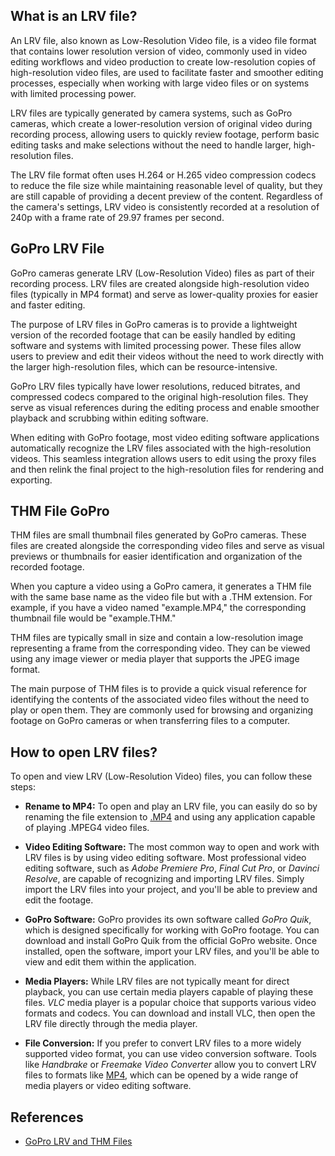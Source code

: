 ## What is an LRV file?

An LRV file, also known as Low-Resolution Video file, is a video file format that contains lower resolution version of video, commonly used in video editing workflows and video production to create low-resolution copies of high-resolution video files, are used to facilitate faster and smoother editing processes, especially when working with large video files or on systems with limited processing power.

LRV files are typically generated by camera systems, such as GoPro cameras, which create a lower-resolution version of original video during recording process, allowing users to quickly review footage, perform basic editing tasks and make selections without the need to handle larger, high-resolution files.

The LRV file format often uses H.264 or H.265 video compression codecs to reduce the file size while maintaining reasonable level of quality, but they are still capable of providing a decent preview of the content. Regardless of the camera's settings, LRV video is consistently recorded at a resolution of 240p with a frame rate of 29.97 frames per second.

## GoPro LRV File

GoPro cameras generate LRV (Low-Resolution Video) files as part of their recording process. LRV files are created alongside high-resolution video files (typically in MP4 format) and serve as lower-quality proxies for easier and faster editing.

The purpose of LRV files in GoPro cameras is to provide a lightweight version of the recorded footage that can be easily handled by editing software and systems with limited processing power. These files allow users to preview and edit their videos without the need to work directly with the larger high-resolution files, which can be resource-intensive.

GoPro LRV files typically have lower resolutions, reduced bitrates, and compressed codecs compared to the original high-resolution files. They serve as visual references during the editing process and enable smoother playback and scrubbing within editing software.

When editing with GoPro footage, most video editing software applications automatically recognize the LRV files associated with the high-resolution videos. This seamless integration allows users to edit using the proxy files and then relink the final project to the high-resolution files for rendering and exporting.

## THM File GoPro

THM files are small thumbnail files generated by GoPro cameras. These files are created alongside the corresponding video files and serve as visual previews or thumbnails for easier identification and organization of the recorded footage.

When you capture a video using a GoPro camera, it generates a THM file with the same base name as the video file but with a .THM extension. For example, if you have a video named "example.MP4," the corresponding thumbnail file would be "example.THM."

THM files are typically small in size and contain a low-resolution image representing a frame from the corresponding video. They can be viewed using any image viewer or media player that supports the JPEG image format.

The main purpose of THM files is to provide a quick visual reference for identifying the contents of the associated video files without the need to play or open them. They are commonly used for browsing and organizing footage on GoPro cameras or when transferring files to a computer.

## How to open LRV files?

To open and view LRV (Low-Resolution Video) files, you can follow these steps:

- **Rename to MP4:** To open and play an LRV file, you can easily do so by renaming the file extension to [.MP4](/video/mp4/) and using any application capable of playing .MPEG4 video files.

- **Video Editing Software:** The most common way to open and work with LRV files is by using video editing software. Most professional video editing software, such as _Adobe Premiere Pro_, _Final Cut Pro_, or _Davinci Resolve_, are capable of recognizing and importing LRV files. Simply import the LRV files into your project, and you'll be able to preview and edit the footage.

- **GoPro Software:** GoPro provides its own software called _GoPro Quik_, which is designed specifically for working with GoPro footage. You can download and install GoPro Quik from the official GoPro website. Once installed, open the software, import your LRV files, and you'll be able to view and edit them within the application.

- **Media Players:** While LRV files are not typically meant for direct playback, you can use certain media players capable of playing these files. _VLC_ media player is a popular choice that supports various video formats and codecs. You can download and install VLC, then open the LRV file directly through the media player.

- **File Conversion:** If you prefer to convert LRV files to a more widely supported video format, you can use video conversion software. Tools like _Handbrake_ or _Freemake Video Converter_ allow you to convert LRV files to formats like [MP4](/video/mp4/), which can be opened by a wide range of media players or video editing software.

## References
* [GoPro LRV and THM Files](https://shotkit.com/lrv-thm-file/)
